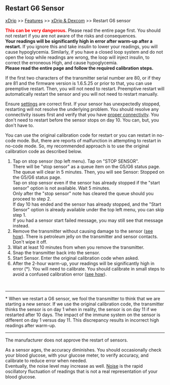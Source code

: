 ## Restart G6 Sensor  
[xDrip](../README.md) >> [Features](./Features_page.md) >> [xDrip & Dexcom](./Dexcom_page.md) >> Restart G6 sensor  
  
**<span style="color:red">This can be very dangerous.</span>**  Please read the entire page first.  You should not restart if you are not aware of the risks and consequences.  
**Your readings will be significantly high in error after warm-up after a restart.**  If you ignore this and take insulin to lower your readings, you will cause hypoglycemia.  Similarly, if you have a closed loop system and do not open the loop while readings are wrong, the loop will inject insulin, to correct the erroneous High, and cause hypoglycemia.    
**Please read the entire page and follow the required calibration steps.**  
  
If the first two characters of the transmitter serial number are 80, or if they are 81 and the firmware version is 1.6.5.25 or prior to that, you can use preemptive restart.  Then, you will not need to restart.  Preemptive restart will automatically restart the sensor and you will not need to restart manually.  
  
Ensure [settings](./G6-Recommended-Settings.md) are correct first.   If your sensor has unexpectedly stopped, restarting will not resolve the underlying problem.  You should resolve any connectivity issues first and verify that you have [proper connectivity](./Proper-connectivity.md).  You don't need to restart before the sensor stops on day 10.  You can, but, you don't have to.  
  
You can use the original calibration code for restart or you can restart in no-code mode.  But, there are reports of malfunction in attempting to restart in no-code mode.  So, my recommended approach is to use the original calibration code as described below.   
  
1. Tap on stop sensor (top left menu). Tap on "STOP SENSOR".  
There will be "stop sensor" as a queue item on the G5/G6 status page. The queue will clear in 5 minutes.  Then, you will see Sensor: Stopped on the G5/G6 status page.  
Tap on stop sensor even if the sensor has already stopped if the "start sensor" option is not available.  Wait 5 minutes.  
Only after the "stop sensor" note has cleared the queue should you proceed to step 2.  
If day 10 has ended and the sensor has already stopped, and the "Start Sensor" option is already available under the top left menu, you can skip step 1.  
If you had a sensor start failed message, you may still see that message instead.  
2. Remove the transmitter without causing damage to the sensor ([see how](./Remove-transmitter.md)).  There is petroleum jelly on the transmitter and sensor contacts. Don't wipe it off.  
3. Wait at least 10 minutes from when you remove the transmitter.  
4. Snap the transmitter back into the sensor.  
5. Start Sensor.  Enter the original calibration code when asked.      
6. After the 2-hour warm-up, your readings will be significantly high in error (*).  You will need to calibrate.  You should calibrate in small steps to avoid a confused calibration error ([see how](./Calibrate-after-G6Restart.md)).  
  
<br/>  
  
---  

\*  When we restart a G6 sensor, we fool the transmitter to think that we are starting a new sensor.  If we use the original calibration code, the transmitter thinks the sensor is on day 1 when in reality, the sensor is on day 11 if we restarted after 10 days.  The impact of the immune system on the sensor is different on day 1 versus day 11.  This discrepancy results in incorrect high readings after warm-up.  
  
---  
  
The manufacturer does not approve the restart of sensors.  
  
As a sensor ages, the accuracy diminishes. You should occasionally check your blood glucose, with your glucose meter, to verify accuracy, and calibrate to reduce error when needed.  
Eventually, the noise level may increase as well. [Noise](./Noise.md) is the rapid oscillatory fluctuation of readings that is not a real representation of your blood glucose.  
  
